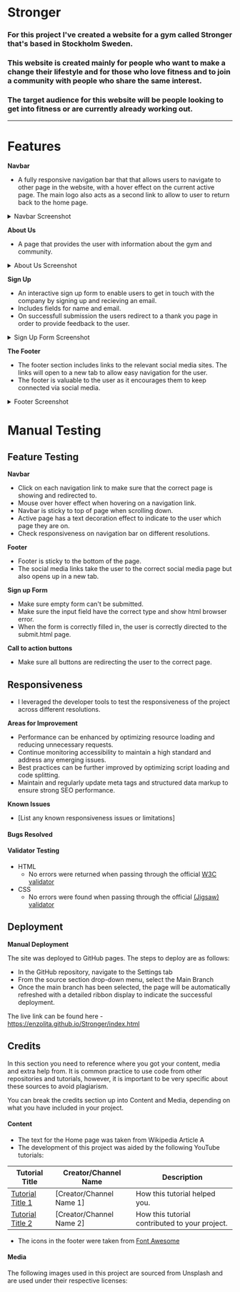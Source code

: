 # Stronger
### For this project I've created a website for a gym called Stronger that's based in Stockholm Sweden.
### This website is created mainly for people who want to make a change their lifestyle and for those who love fitness and to join a community with people who share the same interest.
### The target audience for this website will be people looking to get into fitness or are currently already working out.
----------------------------------




# Features



**Navbar**

  - A fully responsive navigation bar that that allows users to navigate to other page in the website, with a hover effect on the current active page. The main logo also acts as a second link to allow to user to return back to the home page.

  <details><summary>Navbar Screenshot</summary>

  <p align="center"><img src="https://placehold.co/600x400" alt="drawing" width="600"/></p>

  </details>


**About Us**

  - A page that provides the user with information about the gym and community.

  <details><summary>About Us Screenshot</summary>

  <p align="center"><img src="https://placehold.co/600x400" alt="drawing" width="600"/></p>

  </details>


**Sign Up**

  - An interactive sign up form to enable users to get in touch with the company by signing up and recieving an email.
  - Includes fields for name and email.
  - On successfull submission the users redirect to a thank you page in order to provide feedback to the user.

  <details><summary>Sign Up Form Screenshot</summary>

  <p align="center"><img src="https://placehold.co/600x400" alt="drawing" width="600"/></p>

  </details>

**The Footer**

  - The footer section includes links to the relevant social media sites. The links will open to a new tab to allow easy navigation for the user.
  - The footer is valuable to the user as it encourages them to keep connected via social media.

  <details><summary>Footer Screenshot</summary>

   <p align="center"><img src="https://placehold.co/600x400" alt="drawing" width="600"/></p>

  </details>

# Manual Testing

## Feature Testing

**Navbar**

  - Click on each navigation link to make sure that the correct page is showing and redirected to.
  - Mouse over hover effect when hovering on a navigation link.
  - Navbar is sticky to top of page when scrolling down.
  - Active page has a text decoration effect to indicate to the user which page they are on.
  - Check responsiveness on navigation bar on different resolutions.

**Footer**

- Footer is sticky to the bottom of the page.
- The social media links take the user to the correct social media page but also opens up in a new tab.

**Sign up Form**

- Make sure empty form can't be submitted.
- Make sure the input field have the correct type and show html browser error.
- When the form is correctly filled in, the user is correctly directed to the submit.html page.

**Call to action buttons**

- Make sure all buttons are redirecting the user to the correct page.

## Responsiveness

 - I leveraged the developer tools to test the responsiveness of the project across different resolutions.

**Areas for Improvement**
- Performance can be enhanced by optimizing resource loading and reducing unnecessary requests.
- Continue monitoring accessibility to maintain a high standard and address any emerging issues.
- Best practices can be further improved by optimizing script loading and code splitting.
- Maintain and regularly update meta tags and structured data markup to ensure strong SEO performance.

**Known Issues**
- [List any known responsiveness issues or limitations]

#### Bugs Resolved


#### Validator Testing 
- HTML
  - No errors were returned when passing through the official [W3C validator](https://validator.w3.org/nu/?doc=https%3A%2F%2Fcode-institute-org.github.io%2Flove-running-2.0%2Findex.html)
- CSS
  - No errors were found when passing through the official [(Jigsaw) validator](https://jigsaw.w3.org/css-validator/validator?uri=https%3A%2F%2Fvalidator.w3.org%2Fnu%2F%3Fdoc%3Dhttps%253A%252F%252Fcode-institute-org.github.io%252Flove-running-2.0%252Findex.html&profile=css3svg&usermedium=all&warning=1&vextwarning=&lang=en#css)



## Deployment
 
**Manual Deployment**

  The site was deployed to GitHub pages. The steps to deploy are as follows:
  - In the GitHub repository, navigate to the Settings tab
  - From the source section drop-down menu, select the Main Branch
  - Once the main branch has been selected, the page will be automatically refreshed with a detailed ribbon display to indicate the successful deployment. 

The live link can be found here - https://enzolita.github.io/Stronger/index.html



## Credits 

In this section you need to reference where you got your content, media and extra help from. 
It is common practice to use code from other repositories and tutorials, however, it is important to be very specific about these sources to avoid plagiarism. 

You can break the credits section up into Content and Media, depending on what you have included in your project. 

#### Content 

- The text for the Home page was taken from Wikipedia Article A
- The development of this project was aided by the following YouTube tutorials:

| Tutorial Title      | Creator/Channel Name | Description                                          |
|---------------------|-----------------------|------------------------------------------------------|
| [Tutorial Title 1](link-to-tutorial) | [Creator/Channel Name 1] | How this tutorial helped you.             |
| [Tutorial Title 2](link-to-tutorial) | [Creator/Channel Name 2] | How this tutorial contributed to your project. |

- The icons in the footer were taken from [Font Awesome](https://fontawesome.com/)

#### Media

The following images used in this project are sourced from Unsplash and are used under their respective licenses:
